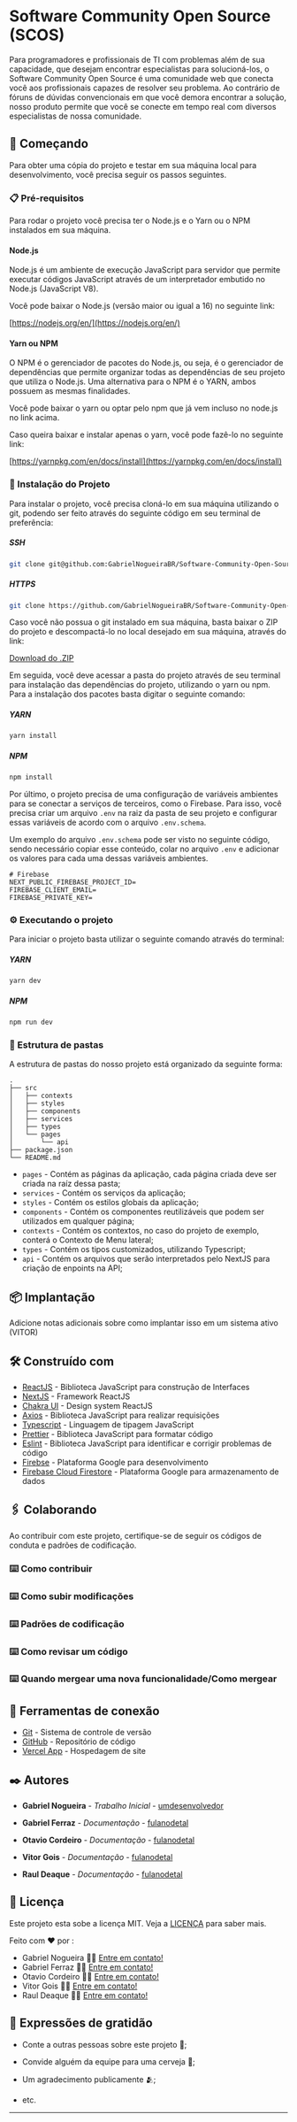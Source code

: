 
# Software Community Open Source (SCOS)

  

Para programadores e profissionais de TI com problemas além de sua capacidade, que desejam encontrar especialistas para solucioná-los, o Software Community Open Source é uma comunidade web que conecta você aos profissionais capazes de resolver seu problema. Ao contrário de fóruns de dúvidas convencionais em que você demora encontrar a solução, nosso produto permite que você se conecte em tempo real com diversos especialistas de nossa comunidade.

  

## 🚀 Começando

  
Para obter uma cópia do projeto e testar em sua máquina local para desenvolvimento, você precisa seguir os passos seguintes.
  

### 📋 Pré-requisitos
Para rodar o projeto você precisa ter o Node.js e o Yarn ou o NPM instalados em sua máquina.

#### Node.js

Node.js é um ambiente de execução JavaScript para servidor que permite executar códigos JavaScript através de um interpretador embutido no Node.js (JavaScript V8).

Você pode baixar o Node.js (versão maior ou igual a 16) no seguinte link:

[https://nodejs.org/en/](https://nodejs.org/en/)

#### Yarn ou NPM


O NPM é o gerenciador de pacotes do Node.js, ou seja, é o gerenciador de dependências que permite organizar todas as dependências de seu projeto que utiliza o Node.js. Uma alternativa para o NPM é o YARN, ambos possuem as mesmas finalidades.

Você pode baixar o yarn ou optar pelo npm que já vem incluso no node.js no link acima.

Caso queira baixar e instalar apenas o yarn, você pode fazê-lo no seguinte link:

[https://yarnpkg.com/en/docs/install](https://yarnpkg.com/en/docs/install)
   

### 🔧 Instalação do Projeto

Para instalar o projeto, você precisa cloná-lo em sua máquina utilizando o git, podendo ser feito através do seguinte código em seu terminal de preferência:

##### SSH
```bash
git clone git@github.com:GabrielNogueiraBR/Software-Community-Open-Source.git
```

##### HTTPS
```bash
git clone https://github.com/GabrielNogueiraBR/Software-Community-Open-Source.git
```

Caso você não possua o git instalado em sua máquina, basta baixar o ZIP do projeto e descompactá-lo no local desejado em sua máquina, através do link:

[Download do .ZIP](https://codeload.github.com/GabrielNogueiraBR/Software-Community-Open-Source/zip/refs/heads/main)

Em seguida, você deve acessar a pasta do projeto através de seu terminal para instalação das dependências do projeto, utilizando o yarn ou npm. Para a instalação dos pacotes basta digitar o seguinte comando:

##### YARN
```bash
yarn install
```

##### NPM
```bash
npm install
```


Por último, o projeto precisa de uma configuração de variáveis ambientes para se conectar a serviços de terceiros, como o Firebase. Para isso, você precisa criar um arquivo `.env` na raiz da pasta de seu projeto e configurar essas variáveis de acordo com o arquivo `.env.schema`.

Um exemplo do arquivo `.env.schema` pode ser visto no seguinte código, sendo necessário copiar esse conteúdo, colar no arquivo `.env` e adicionar os valores para cada uma dessas variáveis ambientes.

```
# Firebase
NEXT_PUBLIC_FIREBASE_PROJECT_ID=
FIREBASE_CLIENT_EMAIL=
FIREBASE_PRIVATE_KEY=
```

### ⚙️ Executando o projeto 
Para iniciar o projeto basta utilizar o seguinte comando através do terminal:

##### YARN
```bash
yarn dev
```

##### NPM
```bash
npm run dev
```

### 📁 Estrutura de pastas

A estrutura de pastas do nosso projeto está organizado da seguinte forma:

```
.
├── src
│   ├── contexts
│   ├── styles
│   ├── components
│   ├── services
│   ├── types
│   └── pages
│       └── api
├── package.json
└── README.md

```
- `pages` - Contém as páginas da aplicação, cada página criada deve ser criada na raíz dessa pasta;
- `services` - Contém os serviços da aplicação;
- `styles` - Contém os estilos globais da aplicação;
- `components` - Contém os componentes reutilizáveis que podem ser utilizados em qualquer página;
- `contexts` - Contém os contextos, no caso do projeto de exemplo, conterá o Contexto de Menu lateral;
- `types` - Contém os tipos customizados, utilizando Typescript;
- `api` - Contém os arquivos que serão interpretados pelo NextJS para criação de enpoints na API;

## 📦 Implantação
Adicione notas adicionais sobre como implantar isso em um sistema ativo (VITOR)

  

## 🛠️ Construído com

* [ReactJS](https://pt-br.reactjs.org/docs/getting-started.html) - Biblioteca JavaScript para construção de Interfaces
* [NextJS](https://nextjs.org/) - Framework ReactJS  
* [Chakra UI](https://chakra-ui.com/) - Design system ReactJS
* [Axios](https://github.com/axios/axios) - Biblioteca JavaScript para realizar requisições
* [Typescript](https://www.typescriptlang.org/docs/home.html) - Linguagem de tipagem JavaScript
* [Prettier](https://prettier.io/docs/en/index.html) - Biblioteca JavaScript para formatar código
* [Eslint](https://eslint.org/docs/user-guide/getting-started) - Biblioteca JavaScript para identificar e corrigir problemas de código
* [Firebse](https://firebase.google.com) - Plataforma Google para desenvolvimento
* [Firebase Cloud Firestore](https://firebase.google.com/products/firestore) - Plataforma Google para armazenamento de dados

## 🖇️ Colaborando

Ao contribuir com este projeto, certifique-se de seguir os códigos de conduta e padrões de codificação.

### ⌨️ Como contribuir

### ⌨️ Como subir modificações

### ⌨️ Padrões de codificação

### ⌨️ Como revisar um código


### ⌨️ Quando mergear uma nova funcionalidade/Como mergear

## 📌 Ferramentas de conexão

* [Git](https://git-scm.com/doc) - Sistema de controle de versão
* [GitHub](https://github.com/GabrielNogueiraBR/Software-Community-Open-Source) - Repositório de código
* [Vercel App](https://software-community-open-source.vercel.app/) - Hospedagem de site

  

## ✒️ Autores  

-  **Gabriel Nogueira** - _Trabalho Inicial_ - [umdesenvolvedor](https://github.com/linkParaPerfil)

-  **Gabriel Ferraz** - _Documentação_ - [fulanodetal](https://github.com/linkParaPerfil)

-  **Otavio Cordeiro** - _Documentação_ - [fulanodetal](https://github.com/linkParaPerfil)

-  **Vitor Gois** - _Documentação_ - [fulanodetal](https://github.com/linkParaPerfil)

 - **Raul Deaque** - _Documentação_ - [fulanodetal](https://github.com/linkParaPerfil)
  


## 📝 Licença

Este projeto esta sobe a licença MIT. Veja a [LICENÇA](https://opensource.org/licenses/MIT) para saber mais.

Feito com ❤️ por :
- Gabriel Nogueira 👋🏽 [Entre em contato!](https://www.linkedin.com/in/gabrielnogueira7/)
- Gabriel Ferraz 👋🏽 [Entre em contato!](https://www.linkedin.com/in/gabrielnogueira7/)
- Otavio Cordeiro 👋🏽 [Entre em contato!](https://www.linkedin.com/in/gabrielnogueira7/)
- Vitor Gois 👋🏽 [Entre em contato!](https://www.linkedin.com/in/gabrielnogueira7/)
- Raul Deaque 👋🏽 [Entre em contato!](https://www.linkedin.com/in/gabrielnogueira7/)

  

## 🎁 Expressões de gratidão

  

- Conte a outras pessoas sobre este projeto 📢;

- Convide alguém da equipe para uma cerveja 🍺;

- Um agradecimento publicamente 🫂;

- etc.

  

---
